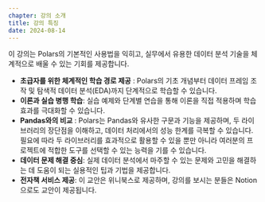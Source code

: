 ```yaml
---
chapter: 강의 소개
title: 강의 특징
date: 2024-08-14
---
```


이 강의는 Polars의 기본적인 사용법을 익히고, 실무에서 유용한 데이터 분석 기술을 체계적으로 배울 수 있는 기회를 제공합니다.

- **초급자를 위한 체계적인 학습 경로 제공** : Polars의 기초 개념부터 데이터 프레임 조작 및 탐색적 데이터 분석(EDA)까지 단계적으로 학습할 수 있습니다.
- **이론과 실습 병행 학습**: 실습 예제와 단계별 연습을 통해 이론을 직접 적용하며 학습 효과를 극대화할 수 있습니다.
- **Pandas와의 비교** : Polars는 Pandas와 유사한 구문과 기능을 제공하며, 두 라이브러리의 장단점을 이해하고, 데이터 처리에서의 성능 한계를 극복할 수 있습니다. 필요에 따라 두 라이브러리를 효과적으로 활용할 수 있을 뿐만 아니라 여러분의 프로젝트에 적합한 도구를 선택할 수 있는 능력을 기를 수 있습니다.
- **데이터 문제 해결 중심**: 실제 데이터 분석에서 마주할 수 있는 문제와 고민을 해결하는 데 도움이 되는 실용적인 팁과 기법을 제공합니다.
- **전자책 서비스 제공**: 이 교안은 위니북스로 제공하며, 강의를 보시는 분들은 Notion으로도 교안이 제공됩니다.

